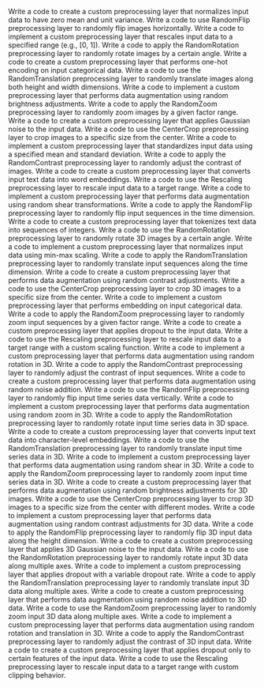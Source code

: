 Write a code to create a custom preprocessing layer that normalizes input data to have zero mean and unit variance.
Write a code to use RandomFlip preprocessing layer to randomly flip images horizontally.
Write a code to implement a custom preprocessing layer that rescales input data to a specified range (e.g., [0, 1]).
Write a code to apply the RandomRotation preprocessing layer to randomly rotate images by a certain angle.
Write a code to create a custom preprocessing layer that performs one-hot encoding on input categorical data.
Write a code to use the RandomTranslation preprocessing layer to randomly translate images along both height and width dimensions.
Write a code to implement a custom preprocessing layer that performs data augmentation using random brightness adjustments.
Write a code to apply the RandomZoom preprocessing layer to randomly zoom images by a given factor range.
Write a code to create a custom preprocessing layer that applies Gaussian noise to the input data.
Write a code to use the CenterCrop preprocessing layer to crop images to a specific size from the center.
Write a code to implement a custom preprocessing layer that standardizes input data using a specified mean and standard deviation.
Write a code to apply the RandomContrast preprocessing layer to randomly adjust the contrast of images.
Write a code to create a custom preprocessing layer that converts input text data into word embeddings.
Write a code to use the Rescaling preprocessing layer to rescale input data to a target range.
Write a code to implement a custom preprocessing layer that performs data augmentation using random shear transformations.
Write a code to apply the RandomFlip preprocessing layer to randomly flip input sequences in the time dimension.
Write a code to create a custom preprocessing layer that tokenizes text data into sequences of integers.
Write a code to use the RandomRotation preprocessing layer to randomly rotate 3D images by a certain angle.
Write a code to implement a custom preprocessing layer that normalizes input data using min-max scaling.
Write a code to apply the RandomTranslation preprocessing layer to randomly translate input sequences along the time dimension.
Write a code to create a custom preprocessing layer that performs data augmentation using random contrast adjustments.
Write a code to use the CenterCrop preprocessing layer to crop 3D images to a specific size from the center.
Write a code to implement a custom preprocessing layer that performs embedding on input categorical data.
Write a code to apply the RandomZoom preprocessing layer to randomly zoom input sequences by a given factor range.
Write a code to create a custom preprocessing layer that applies dropout to the input data.
Write a code to use the Rescaling preprocessing layer to rescale input data to a target range with a custom scaling function.
Write a code to implement a custom preprocessing layer that performs data augmentation using random rotation in 3D.
Write a code to apply the RandomContrast preprocessing layer to randomly adjust the contrast of input sequences.
Write a code to create a custom preprocessing layer that performs data augmentation using random noise addition.
Write a code to use the RandomFlip preprocessing layer to randomly flip input time series data vertically.
Write a code to implement a custom preprocessing layer that performs data augmentation using random zoom in 3D.
Write a code to apply the RandomRotation preprocessing layer to randomly rotate input time series data in 3D space.
Write a code to create a custom preprocessing layer that converts input text data into character-level embeddings.
Write a code to use the RandomTranslation preprocessing layer to randomly translate input time series data in 3D.
Write a code to implement a custom preprocessing layer that performs data augmentation using random shear in 3D.
Write a code to apply the RandomZoom preprocessing layer to randomly zoom input time series data in 3D.
Write a code to create a custom preprocessing layer that performs data augmentation using random brightness adjustments for 3D images.
Write a code to use the CenterCrop preprocessing layer to crop 3D images to a specific size from the center with different modes.
Write a code to implement a custom preprocessing layer that performs data augmentation using random contrast adjustments for 3D data.
Write a code to apply the RandomFlip preprocessing layer to randomly flip 3D input data along the height dimension.
Write a code to create a custom preprocessing layer that applies 3D Gaussian noise to the input data.
Write a code to use the RandomRotation preprocessing layer to randomly rotate input 3D data along multiple axes.
Write a code to implement a custom preprocessing layer that applies dropout with a variable dropout rate.
Write a code to apply the RandomTranslation preprocessing layer to randomly translate input 3D data along multiple axes.
Write a code to create a custom preprocessing layer that performs data augmentation using random noise addition to 3D data.
Write a code to use the RandomZoom preprocessing layer to randomly zoom input 3D data along multiple axes.
Write a code to implement a custom preprocessing layer that performs data augmentation using random rotation and translation in 3D.
Write a code to apply the RandomContrast preprocessing layer to randomly adjust the contrast of 3D input data.
Write a code to create a custom preprocessing layer that applies dropout only to certain features of the input data.
Write a code to use the Rescaling preprocessing layer to rescale input data to a target range with custom clipping behavior.